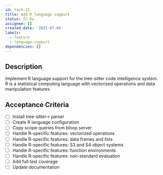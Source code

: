 ```yaml
---
id: task-12
title: Add R language support
status: To Do
assignee: []
created_date: '2025-07-08'
labels:
  - feature
  - language-support
dependencies: []
---
```


## Description

Implement R language support for the tree-sitter code intelligence system. R is a statistical computing language with vectorized operations and data manipulation features.

## Acceptance Criteria

- [ ] Install tree-sitter-r parser
- [ ] Create R language configuration
- [ ] Copy scope queries from bloop server
- [ ] Handle R-specific features: vectorized operations
- [ ] Handle R-specific features: data frames and lists
- [ ] Handle R-specific features: S3 and S4 object systems
- [ ] Handle R-specific features: function environments
- [ ] Handle R-specific features: non-standard evaluation
- [ ] Add full test coverage
- [ ] Update documentation
